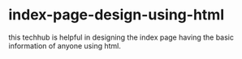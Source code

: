 # index-page-design-using-html
this techhub is helpful in designing the index page having the basic information of anyone using html.
